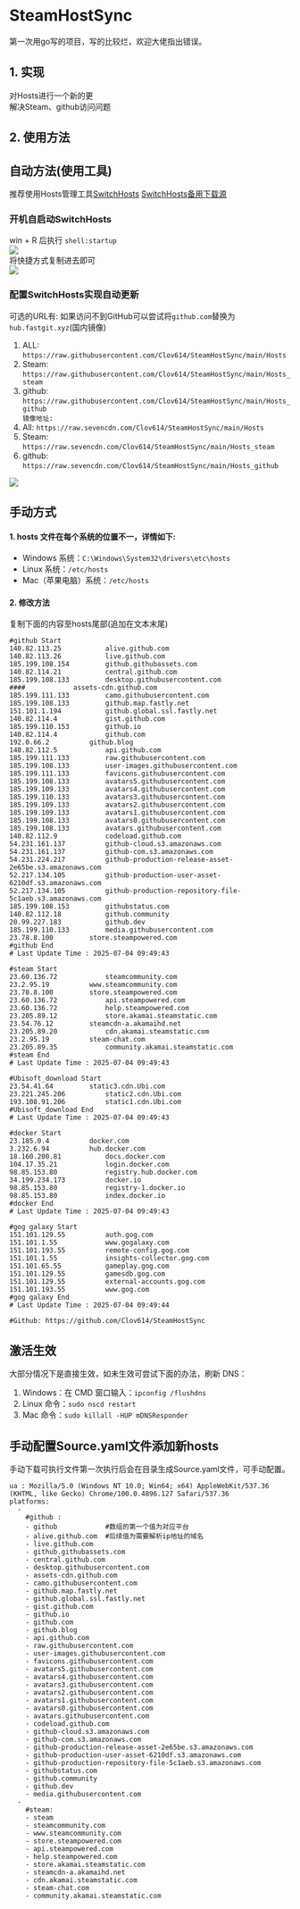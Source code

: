 # SteamHostSync
第一次用go写的项目，写的比较烂，欢迎大佬指出错误。

## 1. 实现
对Hosts进行一个新的更  
解决Steam、github访问问题

## 2. 使用方法
## 自动方法(使用工具)
推荐使用Hosts管理工具[SwitchHosts](https://github.com/oldj/SwitchHosts) 
[SwitchHosts备用下载源](https://nas.iaimi.info/s/nT5pb8jMQp32QwB)
### 开机自启动SwitchHosts
win + R 后执行 `shell:startup`    
![](/img/1.png)  
将快捷方式复制进去即可  
![](/img/2.png)  
### 配置SwitchHosts实现自动更新  
可选的URL有:
如果访问不到GitHub可以尝试将`github.com`替换为`hub.fastgit.xyz`(国内镜像)
1. ALL: `https://raw.githubusercontent.com/Clov614/SteamHostSync/main/Hosts`  
2. Steam: `https://raw.githubusercontent.com/Clov614/SteamHostSync/main/Hosts_steam`  
3. github: `https://raw.githubusercontent.com/Clov614/SteamHostSync/main/Hosts_github`    
`镜像地址:`
4. All: `https://raw.sevencdn.com/Clov614/SteamHostSync/main/Hosts`  
5. Steam: `https://raw.sevencdn.com/Clov614/SteamHostSync/main/Hosts_steam`  
6. github: `https://raw.sevencdn.com/Clov614/SteamHostSync/main/Hosts_github`  

![](/img/3.png)

## 手动方式
#### 1. hosts 文件在每个系统的位置不一，详情如下:
- Windows 系统：`C:\Windows\System32\drivers\etc\hosts`
- Linux 系统：`/etc/hosts`
- Mac（苹果电脑）系统：`/etc/hosts`

#### 2. 修改方法
复制下面的内容至hosts尾部(追加在文本末尾)

```
#github Start
140.82.113.25			alive.github.com
140.82.113.26			live.github.com
185.199.108.154			github.githubassets.com
140.82.114.21			central.github.com
185.199.108.133			desktop.githubusercontent.com
####			assets-cdn.github.com
185.199.111.133			camo.githubusercontent.com
185.199.108.133			github.map.fastly.net
151.101.1.194			github.global.ssl.fastly.net
140.82.114.4			gist.github.com
185.199.110.153			github.io
140.82.114.4			github.com
192.0.66.2			github.blog
140.82.112.5			api.github.com
185.199.111.133			raw.githubusercontent.com
185.199.108.133			user-images.githubusercontent.com
185.199.111.133			favicons.githubusercontent.com
185.199.108.133			avatars5.githubusercontent.com
185.199.109.133			avatars4.githubusercontent.com
185.199.110.133			avatars3.githubusercontent.com
185.199.109.133			avatars2.githubusercontent.com
185.199.109.133			avatars1.githubusercontent.com
185.199.108.133			avatars0.githubusercontent.com
185.199.108.133			avatars.githubusercontent.com
140.82.112.9			codeload.github.com
54.231.161.137			github-cloud.s3.amazonaws.com
54.231.161.137			github-com.s3.amazonaws.com
54.231.224.217			github-production-release-asset-2e65be.s3.amazonaws.com
52.217.134.105			github-production-user-asset-6210df.s3.amazonaws.com
52.217.134.105			github-production-repository-file-5c1aeb.s3.amazonaws.com
185.199.108.153			githubstatus.com
140.82.112.18			github.community
20.99.227.183			github.dev
185.199.110.133			media.githubusercontent.com
23.78.8.100			store.steampowered.com
#github End
# Last Update Time : 2025-07-04 09:49:43 

#steam Start
23.60.136.72			steamcommunity.com
23.2.95.19			www.steamcommunity.com
23.78.8.100			store.steampowered.com
23.60.136.72			api.steampowered.com
23.60.136.72			help.steampowered.com
23.205.89.12			store.akamai.steamstatic.com
23.54.76.12			steamcdn-a.akamaihd.net
23.205.89.20			cdn.akamai.steamstatic.com
23.2.95.19			steam-chat.com
23.205.89.35			community.akamai.steamstatic.com
#steam End
# Last Update Time : 2025-07-04 09:49:43 

#Ubisoft_download Start
23.54.41.64			static3.cdn.Ubi.com
23.221.245.206			static2.cdn.Ubi.com
193.108.91.206			static1.cdn.Ubi.com
#Ubisoft_download End
# Last Update Time : 2025-07-04 09:49:43 

#docker Start
23.185.0.4			docker.com
3.232.6.94			hub.docker.com
18.160.200.81			docs.docker.com
104.17.35.21			login.docker.com
98.85.153.80			registry.hub.docker.com
34.199.234.173			docker.io
98.85.153.80			registry-1.docker.io
98.85.153.80			index.docker.io
#docker End
# Last Update Time : 2025-07-04 09:49:43 

#gog galaxy Start
151.101.129.55			auth.gog.com
151.101.1.55			www.gogalaxy.com
151.101.193.55			remote-config.gog.com
151.101.1.55			insights-collector.gog.com
151.101.65.55			gameplay.gog.com
151.101.129.55			gamesdb.gog.com
151.101.129.55			external-accounts.gog.com
151.101.193.55			www.gog.com
#gog galaxy End
# Last Update Time : 2025-07-04 09:49:44 

#Github: https://github.com/Clov614/SteamHostSync

```

## 激活生效
大部分情况下是直接生效，如未生效可尝试下面的办法，刷新 DNS：
1. Windows：在 CMD 窗口输入：`ipconfig /flushdns`
2. Linux 命令：`sudo nscd restart`
3. Mac 命令：`sudo killall -HUP mDNSResponder`  

## 手动配置Source.yaml文件添加新hosts  
手动下载可执行文件第一次执行后会在目录生成Source.yaml文件，可手动配置。  

```
ua : Mozilla/5.0 (Windows NT 10.0; Win64; x64) AppleWebKit/537.36 (KHTML, like Gecko) Chrome/100.0.4896.127 Safari/537.36
platforms:
  -
    #github :
    - github            #数组的第一个值为对应平台
    - alive.github.com  #后续值为需要解析ip地址的域名
    - live.github.com
    - github.githubassets.com
    - central.github.com
    - desktop.githubusercontent.com
    - assets-cdn.github.com
    - camo.githubusercontent.com
    - github.map.fastly.net
    - github.global.ssl.fastly.net
    - gist.github.com
    - github.io
    - github.com
    - github.blog
    - api.github.com
    - raw.githubusercontent.com
    - user-images.githubusercontent.com
    - favicons.githubusercontent.com
    - avatars5.githubusercontent.com
    - avatars4.githubusercontent.com
    - avatars3.githubusercontent.com
    - avatars2.githubusercontent.com
    - avatars1.githubusercontent.com
    - avatars0.githubusercontent.com
    - avatars.githubusercontent.com
    - codeload.github.com
    - github-cloud.s3.amazonaws.com
    - github-com.s3.amazonaws.com
    - github-production-release-asset-2e65be.s3.amazonaws.com
    - github-production-user-asset-6210df.s3.amazonaws.com
    - github-production-repository-file-5c1aeb.s3.amazonaws.com
    - githubstatus.com
    - github.community
    - github.dev
    - media.githubusercontent.com
  -
    #steam:
    - steam
    - steamcommunity.com
    - www.steamcommunity.com
    - store.steampowered.com
    - api.steampowered.com
    - help.steampowered.com
    - store.akamai.steamstatic.com
    - steamcdn-a.akamaihd.net
    - cdn.akamai.steamstatic.com
    - steam-chat.com
    - community.akamai.steamstatic.com
```
